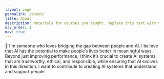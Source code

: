 ```yaml
---
layout: page
permalink: /about/
title: About
description: Materials for courses you taught. Replace this text with your description.
nav_order: 1
nav: true
---
```


🌉 I'm someone who loves bridging the gap between people and AI. I believe that AI has the potential to make people’s lives better in meaningful ways. Beyond just improving performance, I think it’s crucial to create AI systems that are trustworthy, ethical, and responsible, while ensuring that AI evolves in this direction. I want to contribute to creating AI systems that understand and support people.
